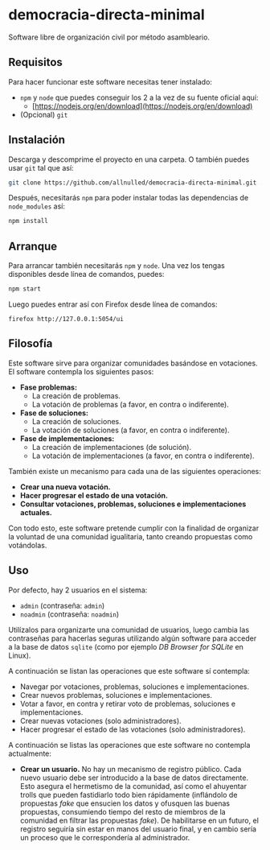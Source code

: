# democracia-directa-minimal

Software libre de organización civil por método asambleario. 

## Requisitos

Para hacer funcionar este software necesitas tener instalado:

- `npm` y `node` que puedes conseguir los 2 a la vez de su fuente oficial aquí:
   - [https://nodejs.org/en/download](https://nodejs.org/en/download)
- (Opcional) `git` 

## Instalación

Descarga y descomprime el proyecto en una carpeta. O también puedes usar `git` tal que así:

```sh
git clone https://github.com/allnulled/democracia-directa-minimal.git .
```

Después, necesitarás `npm` para poder instalar todas las dependencias de `node_modules` así:

```sh
npm install
```

## Arranque

Para arrancar también necesitarás `npm` y `node`. Una vez los tengas disponibles desde línea de comandos, puedes:

```sh
npm start
```

Luego puedes entrar así con Firefox desde línea de comandos:

```
firefox http://127.0.0.1:5054/ui
```

## Filosofía

Este software sirve para organizar comunidades basándose en votaciones. El software contempla los siguientes pasos:

 - **Fase problemas:**
   - La creación de problemas.
   - La votación de problemas (a favor, en contra o indiferente).
 - **Fase de soluciones:**
   - La creación de soluciones.
   - La votación de soluciones (a favor, en contra o indiferente).
 - **Fase de implementaciones:**
   - La creación de implementaciones (de solución).
   - La votación de implementaciones (a favor, en contra o indiferente).

También existe un mecanismo para cada una de las siguientes operaciones:
  
  - **Crear una nueva votación.**
  - **Hacer progresar el estado de una votación.**
  - **Consultar votaciones, problemas, soluciones e implementaciones actuales.**

Con todo esto, este software pretende cumplir con la finalidad de organizar la voluntad de una comunidad igualitaria, tanto creando propuestas como votándolas.

## Uso

Por defecto, hay 2 usuarios en el sistema:
  - `admin` (contraseña: `admin`)
  - `noadmin` (contraseña: `noadmin`)

Utilízalos para organizarte una comunidad de usuarios, luego cambia las contraseñas para hacerlas seguras utilizando algún software para acceder a la base de datos `sqlite` (como por ejemplo *DB Browser for SQLite* en Linux).

A continuación se listan las operaciones que este software sí contempla:

  - Navegar por votaciones, problemas, soluciones e implementaciones.
  - Crear nuevos problemas, soluciones e implementaciones.
  - Votar a favor, en contra y retirar voto de problemas, soluciones e implementaciones.
  - Crear nuevas votaciones (solo administradores).
  - Hacer progresar el estado de las votaciones (solo administradores).

A continuación se listas las operaciones que este software no contempla actualmente:

  - **Crear un usuario.** No hay un mecanismo de registro público. Cada nuevo usuario debe ser introducido a la base de datos directamente. Esto asegura el hermetismo de la comunidad, así como el ahuyentar trolls que pueden fastidiarlo todo bien rápidamente (inflándolo de propuestas *fake* que ensucien los datos y ofusquen las buenas propuestas, consumiendo tiempo del resto de miembros de la comunidad en filtrar las propuestas *fake*). De habilitarse en un futuro, el registro seguiría sin estar en manos del usuario final, y en cambio sería un proceso que le correspondería al administrador.


  